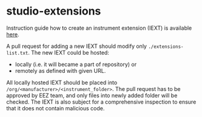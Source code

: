 # studio-extensions

Instruction guide how to create an instrument extension (IEXT) is available [here](http://www.envox.hr/eez/studio/create-an-instrument-extension/introduction.html).

A pull request for adding a new IEXT should modify only `./extensions-list.txt`. The new IEXT could be hosted: 

* locally (i.e. it will became a part of repository) or 
* remotely as defined with given URL.
    
All locally hosted IEXT should be placed into `/org/<manufacturer>/<instrument_folder>`. 
The pull request has to be approved by EEZ team, and only files into newly added folder will be checked. The IEXT is also subject for a comprehensive inspection to ensure that it does not contain malicious code.

